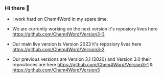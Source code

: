 ### Hi there 👋

- I work hard on Chem4Word in my spare time.

- We are currently working on the next version it's reposiory lives here https://github.com/Chem4Word/Version3-3
- Our main live version is Version 2023 it's reposiory lives here https://github.com/Chem4Word/Version3-2
- Our previous versions are Version 3.1 (2020) and Version 3.0 their repositories are here https://github.com/Chem4Word/Version3-1 & https://github.com/Chem4Word/Version3 

<!--
**MikeWilliams-UK/MikeWilliams-UK** is a ✨ _special_ ✨ repository because its `README.md` (this file) appears on your GitHub profile.

Here are some ideas to get you started:

- 🔭 I’m currently working on ...
- 🌱 I’m currently learning ...
- 👯 I’m looking to collaborate on ...
- 🤔 I’m looking for help with ...
- 💬 Ask me about ...
- 📫 How to reach me: ...
- 😄 Pronouns: ...
- ⚡ Fun fact: ...
-->
